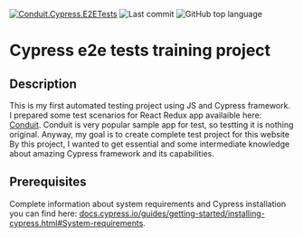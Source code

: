 [![Conduit.Cypress.E2ETests](https://img.shields.io/endpoint?url=https://dashboard.cypress.io/badge/detailed/7pnt7q/master&style=flat&logo=cypress)](https://dashboard.cypress.io/projects/7pnt7q/runs)
![Last commit](https://img.shields.io/github/last-commit/startrug/Conduit.Cypress.E2ETests?color=9cf&logo=git)
![GitHub top language](https://img.shields.io/github/languages/top/startrug/Conduit.Cypress.E2ETests?color=blue)

# Cypress e2e tests training project

## Description
This is my first automated testing project using JS and Cypress framework. I prepared some test scenarios for React Redux app availaible here: [Conduit](https://react-redux.realworld.io/#/). Conduit is very popular sample app for test, so testting it is nothing original. Anyway, my goal is to create complete test project for this website
By this project, I wanted to get essential and some intermediate knowledge about amazing Cypress framework and its capabilities.

## Prerequisites
Complete information about system requirements and Cypress installation you can find here: [docs.cypress.io/guides/getting-started/installing-cypress.html#System-requirements](https://docs.cypress.io/guides/getting-started/installing-cypress.html#System-requirements).